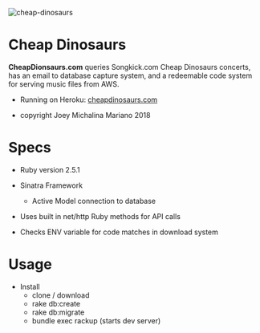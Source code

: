 ![cheap-dinosaurs](https://www.cheapdinosaurs.com/images/logo.png)

Cheap Dinosaurs
======
**CheapDionsaurs.com** queries Songkick.com Cheap Dinosaurs concerts, has an email to database capture system, and a redeemable code system for serving music files from AWS.

* Running on Heroku: [cheapdinosaurs.com](https://www.cheapdinosaurs.com)

* copyright Joey Michalina Mariano 2018

# Specs

* Ruby version 2.5.1

* Sinatra Framework
  - Active Model connection to database

* Uses built in net/http Ruby methods for API calls

* Checks ENV variable for code matches in download system

# Usage

* Install
  - clone / download
  - rake db:create
  - rake db:migrate
  - bundle exec rackup (starts dev server)
